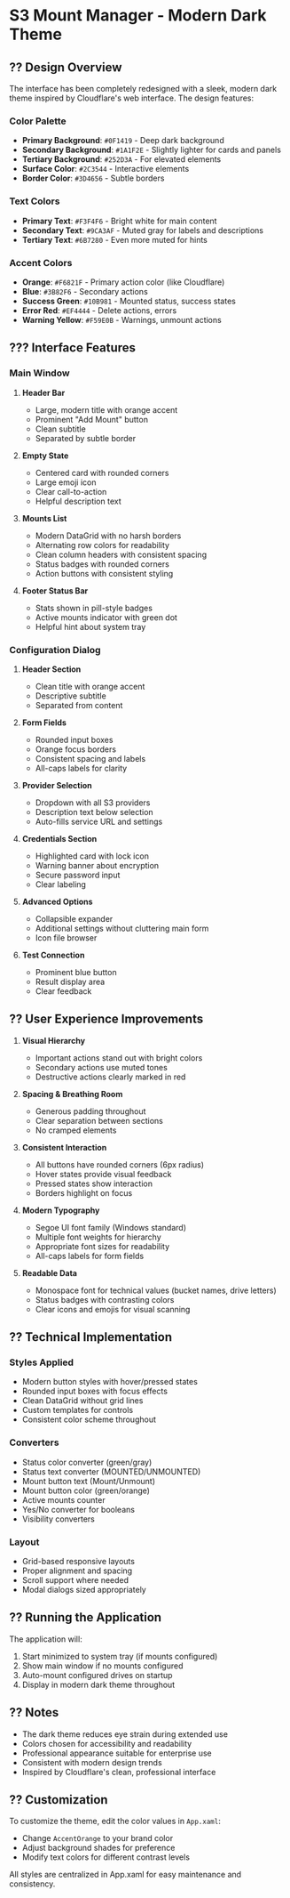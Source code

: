 # S3 Mount Manager - Modern Dark Theme

## ?? Design Overview

The interface has been completely redesigned with a sleek, modern dark theme inspired by Cloudflare's web interface. The design features:

### Color Palette
- **Primary Background**: `#0F1419` - Deep dark background
- **Secondary Background**: `#1A1F2E` - Slightly lighter for cards and panels
- **Tertiary Background**: `#252D3A` - For elevated elements
- **Surface Color**: `#2C3544` - Interactive elements
- **Border Color**: `#3D4656` - Subtle borders

### Text Colors
- **Primary Text**: `#F3F4F6` - Bright white for main content
- **Secondary Text**: `#9CA3AF` - Muted gray for labels and descriptions
- **Tertiary Text**: `#6B7280` - Even more muted for hints

### Accent Colors
- **Orange**: `#F6821F` - Primary action color (like Cloudflare)
- **Blue**: `#3B82F6` - Secondary actions
- **Success Green**: `#10B981` - Mounted status, success states
- **Error Red**: `#EF4444` - Delete actions, errors
- **Warning Yellow**: `#F59E0B` - Warnings, unmount actions

## ??? Interface Features

### Main Window
1. **Header Bar**
   - Large, modern title with orange accent
   - Prominent "Add Mount" button
   - Clean subtitle
   - Separated by subtle border

2. **Empty State**
   - Centered card with rounded corners
   - Large emoji icon
   - Clear call-to-action
   - Helpful description text

3. **Mounts List**
   - Modern DataGrid with no harsh borders
   - Alternating row colors for readability
   - Clean column headers with consistent spacing
   - Status badges with rounded corners
   - Action buttons with consistent styling

4. **Footer Status Bar**
   - Stats shown in pill-style badges
   - Active mounts indicator with green dot
   - Helpful hint about system tray

### Configuration Dialog
1. **Header Section**
   - Clean title with orange accent
   - Descriptive subtitle
   - Separated from content

2. **Form Fields**
   - Rounded input boxes
   - Orange focus borders
   - Consistent spacing and labels
   - All-caps labels for clarity

3. **Provider Selection**
   - Dropdown with all S3 providers
   - Description text below selection
   - Auto-fills service URL and settings

4. **Credentials Section**
   - Highlighted card with lock icon
   - Warning banner about encryption
   - Secure password input
   - Clear labeling

5. **Advanced Options**
   - Collapsible expander
   - Additional settings without cluttering main form
   - Icon file browser

6. **Test Connection**
   - Prominent blue button
   - Result display area
   - Clear feedback

## ?? User Experience Improvements

1. **Visual Hierarchy**
   - Important actions stand out with bright colors
   - Secondary actions use muted tones
   - Destructive actions clearly marked in red

2. **Spacing & Breathing Room**
   - Generous padding throughout
   - Clear separation between sections
   - No cramped elements

3. **Consistent Interaction**
   - All buttons have rounded corners (6px radius)
   - Hover states provide visual feedback
   - Pressed states show interaction
   - Borders highlight on focus

4. **Modern Typography**
   - Segoe UI font family (Windows standard)
   - Multiple font weights for hierarchy
   - Appropriate font sizes for readability
   - All-caps labels for form fields

5. **Readable Data**
   - Monospace font for technical values (bucket names, drive letters)
   - Status badges with contrasting colors
   - Clear icons and emojis for visual scanning

## ?? Technical Implementation

### Styles Applied
- Modern button styles with hover/pressed states
- Rounded input boxes with focus effects
- Clean DataGrid without grid lines
- Custom templates for controls
- Consistent color scheme throughout

### Converters
- Status color converter (green/gray)
- Status text converter (MOUNTED/UNMOUNTED)
- Mount button text (Mount/Unmount)
- Mount button color (green/orange)
- Active mounts counter
- Yes/No converter for booleans
- Visibility converters

### Layout
- Grid-based responsive layouts
- Proper alignment and spacing
- Scroll support where needed
- Modal dialogs sized appropriately

## ?? Running the Application

The application will:
1. Start minimized to system tray (if mounts configured)
2. Show main window if no mounts configured
3. Auto-mount configured drives on startup
4. Display in modern dark theme throughout

## ?? Notes

- The dark theme reduces eye strain during extended use
- Colors chosen for accessibility and readability
- Professional appearance suitable for enterprise use
- Consistent with modern design trends
- Inspired by Cloudflare's clean, professional interface

## ?? Customization

To customize the theme, edit the color values in `App.xaml`:
- Change `AccentOrange` to your brand color
- Adjust background shades for preference
- Modify text colors for different contrast levels

All styles are centralized in App.xaml for easy maintenance and consistency.
